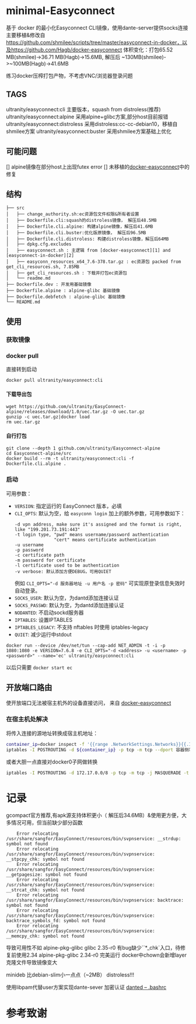 # minimal-Easyconnect

基于 docker 的最小化Easyconnect CLI镜像，使用dante-server提供socks连接
主要移植&修改自 https://github.com/shmilee/scripts/tree/master/easyconnect-in-docker，以及https://github.com/Hagb/docker-easyconnect
体积变化：打包65.52 MB(shmilee)->36.71 MB(Hagb)->15.6MB, 解压后 ~130MB(shmilee)->~100MB(Hagb)->41.6MB

练习docker压榨打包产物，不考虑VNC/浏览器登录问题

## TAGS
ultranity/easyconnect:cli 主要版本，squash from distroless(推荐)
ultranity/easyconnect:alpine 采用alpine+glibc方案,部分host目前报错
ultranity/easyconnect:distroless 采用distroless:cc-cc-debian10，移植自shmilee方案
ultranity/easyconnect:buster 采用shmilee方案基础上优化


## 可能问题
[] alpine镜像在部分host上出现futex error
[] 未移植的[docker-easyconnect][1]中的修复


## 结构
```
├── src
│   ├── change_authority.sh:ec资源包文件权限&所有者设置
│   ├── Dockerfile.cli:squash的distroless镜像， 解压后48.5MB
│   ├── Dockerfile.cli.alpine: 构建alpine镜像，解压后41.6MB
│   ├── Dockerfile.cli.buster:优化版原镜像， 解压后96.5MB
│   ├── Dockerfile.cli.distroless: 构建distroless镜像，解压后64MB
│   ├── dpkg.cfg.excludes
│   ├── easyconnect.sh : 主逻辑 from [docker-easyconnect][1] and [easyconnect-in-docker][2]
│   ├── easyconn_resources_x64_7.6-378.tar.gz : ec资源包 packed from get_cli_resources.sh, 7.85MB
│   ├── get_cli_resources.sh : 下载并打包ec资源包
│   └── readme.md
├── Dockerfile.dev : 开发用基础镜像
├── Dockerfile.alpine : alpine-glibc 基础镜像
├── Dockerfile.debfetch : alpine-glibc 基础镜像
└── README.md
```
## 使用
### 获取镜像
### docker pull
直接转到启动
```
docker pull ultranity/easyconnect:cli
```
#### 下载导出包
```
wget https://github.com/ultranity/EasyConnect-alpine/releases/download/1.0/uec.tar.gz -O uec.tar.gz
gunzip -c uec.tar.gz|docker load
rm uec.tar.gz
```
#### 自行打包
```
git clone --depth 1 github.com/ultranity/Easyconnect-alpine
cd Easyconnect-alpine/src
docker build --rm -t ultranity/easyconnect:cli -f Dockerfile.cli.alpine .
```
### 启动
可用参数：
- `VERSION`: 指定运行的 EasyConnect 版本，必填
- `CLI_OPTS`: 默认为空，给 `easyconn login` 加上的额外参数，可用参数如下：
	```
	-d vpn address, make sure it's assigned and the format is right, like "199.201.73.191:443"
	-t login type, "pwd" means username/password authentication
	               "cert" means certificate authentication
	-u username
	-p password
	-c certificate path
	-m password for certificate
	-l certificate used to be authentication
    -v verbose: 默认添加方便DEBUG，可用QUIET
	```
	例如 `CLI_OPTS="-d 服务器地址 -u 用户名 -p 密码"` 可实现原登录信息失效时自动登录。
- `SOCKS_USER`: 默认为空，为dantd添加连接认证
- `SOCKS_PASSWD`: 默认为空，为dantd添加连接认证
- `NODANTED`: 不启动sockd服务器
- `IPTABLES`: 设置IPTABLES
- `IPTABLES_LEGACY`: 不支持 nftables 时使用 iptables-legacy
- `QUIET`: 减少运行中stdout
```
docker run --device /dev/net/tun --cap-add NET_ADMIN -t -i -p 1080:1080 -e VERSION=7.6.8 -e CLI_OPTS="-d <address> -u <username> -p <password>" --name='ec' ultranity/easyconnect:cli
```
以后只需要 `docker start ec`

## 开放端口路由
使开放端口无法被宿主机外的设备直接访问，
来自 [docker-easyconnect][1]
### 在宿主机处解决

将传入连接的源地址转换成宿主机地址：

``` bash
container_ip=docker inspect -f '{{range .NetworkSettings.Networks}}{{.IPAddress}}{{end}}' 容器名
iptables -I POSTROUTING -d ${container_ip} -p tcp -m tcp --dport 容器侧端口号 -j MASQUERADE -t nat
```

或者大胆一点直接对docker0子网做转换
``` bash
iptables -I POSTROUTING -d 172.17.0.0/8 -p tcp -m tcp -j MASQUERADE -t nat
```

# 记录
gcompact官方推荐,有apk源支持体积更小（ 解压后34.6MB）&使用更方便，大多情况可用，但当前缺少部分函数
```
    Error relocating /usr/share/sangfor/EasyConnect/resources/bin/svpnservice: __strdup: symbol not found
    Error relocating /usr/share/sangfor/EasyConnect/resources/bin/svpnservice: __stpcpy_chk: symbol not found
    Error relocating /usr/share/sangfor/EasyConnect/resources/bin/svpnservice: __getpagesize: symbol not found
    Error relocating /usr/share/sangfor/EasyConnect/resources/bin/svpnservice: __strcat_chk: symbol not found
    Error relocating /usr/share/sangfor/EasyConnect/resources/bin/svpnservice: backtrace: symbol not found
    Error relocating /usr/share/sangfor/EasyConnect/resources/bin/svpnservice: backtrace_symbols_fd: symbol not found
    Error relocating /usr/share/sangfor/EasyConnect/resources/bin/svpnservice: __memcpy_chk: symbol not found
```
导致可用性不如 alpine-pkg-glibc
glibc 2.35-r0 有bug缺少``*_chk`入口，待修复前使用2.34
alpine-pkg-glibc 2.34-r0 完美运行
docker中chown会新增layer克隆文件导致镜像变大

minideb 比debian-slim小一点点（~2MB）
distroless!!!

使用libpam代替user方案实现dante-sever 加密认证 [danted – .bashrc](https://bashrc.xyz/tag/danted/)

# 参考致谢
[1]: https://github.com/Hagb/docker-easyconnect
[2]: https://github.com/shmilee/scripts/tree/master/easyconnect-in-docker
[3]: https://github.com/sgerrand/alpine-pkg-glibc
